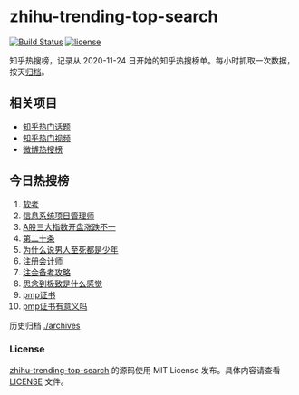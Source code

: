 # zhihu-trending-top-search

[![Build Status](https://github.com/justjavac/zhihu-trending-top-search/workflows/ci/badge.svg?branch=main)](https://github.com/justjavac/zhihu-trending-top-search/actions)
[![license](https://img.shields.io/github/license/justjavac/zhihu-trending-top-search)](https://github.com/justjavac/zhihu-trending-top-search/blob/main/LICENSE)

知乎热搜榜，记录从 2020-11-24
日开始的知乎热搜榜单。每小时抓取一次数据，按天[归档](./archives)。

## 相关项目

- [知乎热门话题](https://github.com/justjavac/zhihu-trending-hot-questions)
- [知乎热门视频](https://github.com/justjavac/zhihu-trending-hot-video)
- [微博热搜榜](https://github.com/justjavac/weibo-trending-hot-search)

## 今日热搜榜

<!-- BEGIN -->
<!-- 最后更新时间 Tue Mar 12 2024 11:15:13 GMT+0800 (China Standard Time) -->

1. [软考](https://www.zhihu.com/search?q=软考)
1. [信息系统项目管理师](https://www.zhihu.com/search?q=信息系统项目管理师)
1. [A股三大指数开盘涨跌不一](https://www.zhihu.com/search?q=A股三大指数开盘涨跌不一)
1. [第二十条](https://www.zhihu.com/search?q=第二十条)
1. [为什么说男人至死都是少年](https://www.zhihu.com/search?q=为什么说男人至死都是少年)
1. [注册会计师](https://www.zhihu.com/search?q=注册会计师)
1. [注会备考攻略](https://www.zhihu.com/search?q=注会备考攻略)
1. [思念到极致是什么感觉](https://www.zhihu.com/search?q=思念到极致是什么感觉)
1. [pmp证书](https://www.zhihu.com/search?q=pmp证书)
1. [pmp证书有意义吗](https://www.zhihu.com/search?q=pmp证书有意义吗)

<!-- END -->

历史归档 [./archives](./archives)

### License

[zhihu-trending-top-search](https://github.com/justjavac/zhihu-trending-top-search)
的源码使用 MIT License 发布。具体内容请查看 [LICENSE](./LICENSE) 文件。
